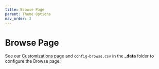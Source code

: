 ```yaml
---
title: Browse Page
parent: Theme Options
nav_order: 3
---
```


# Browse Page

See our [Customizations page](../../06_customization/config-browse/) and `config-browse.csv` in the **_data** folder to configure the Browse page.
